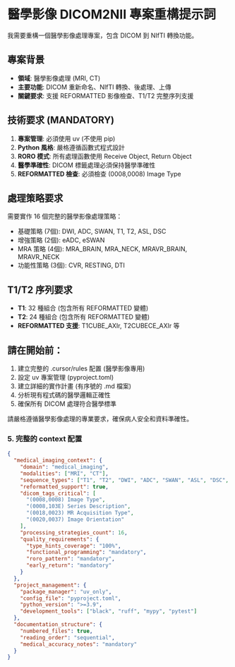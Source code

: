 # 醫學影像 DICOM2NII 專案重構提示詞

我需要重構一個醫學影像處理專案，包含 DICOM 到 NIfTI 轉換功能。

## 專案背景
- **領域**: 醫學影像處理 (MRI, CT)
- **主要功能**: DICOM 重新命名、NIfTI 轉換、後處理、上傳
- **關鍵要求**: 支援 REFORMATTED 影像檢查、T1/T2 完整序列支援

## 技術要求 (MANDATORY)
1. **專案管理**: 必須使用 uv (不使用 pip)
2. **Python 風格**: 嚴格遵循函數式程式設計
3. **RORO 模式**: 所有處理函數使用 Receive Object, Return Object
4. **醫學準確性**: DICOM 標籤處理必須保持醫學準確性
5. **REFORMATTED 檢查**: 必須檢查 (0008,0008) Image Type

## 處理策略要求
需要實作 16 個完整的醫學影像處理策略：
- 基礎策略 (7個): DWI, ADC, SWAN, T1, T2, ASL, DSC
- 增強策略 (2個): eADC, eSWAN  
- MRA 策略 (4個): MRA_BRAIN, MRA_NECK, MRAVR_BRAIN, MRAVR_NECK
- 功能性策略 (3個): CVR, RESTING, DTI

## T1/T2 序列要求
- **T1**: 32 種組合 (包含所有 REFORMATTED 變體)
- **T2**: 24 種組合 (包含所有 REFORMATTED 變體)
- **REFORMATTED 支援**: T1CUBE_AXIr, T2CUBECE_AXIr 等

## 請在開始前：
1. 建立完整的 .cursor/rules 配置 (醫學影像專用)
2. 設定 uv 專案管理 (pyproject.toml)
3. 建立詳細的實作計畫 (有序號的 .md 檔案)
4. 分析現有程式碼的醫學邏輯正確性
5. 確保所有 DICOM 處理符合醫學標準

請嚴格遵循醫學影像處理的專業要求，確保病人安全和資料準確性。

### 5. **完整的 context 配置**

```json
{
  "medical_imaging_context": {
    "domain": "medical_imaging",
    "modalities": ["MRI", "CT"],
    "sequence_types": ["T1", "T2", "DWI", "ADC", "SWAN", "ASL", "DSC", "MRA", "CVR", "DTI"],
    "reformatted_support": true,
    "dicom_tags_critical": [
      "(0008,0008) Image Type",
      "(0008,103E) Series Description", 
      "(0018,0023) MR Acquisition Type",
      "(0020,0037) Image Orientation"
    ],
    "processing_strategies_count": 16,
    "quality_requirements": {
      "type_hints_coverage": "100%",
      "functional_programming": "mandatory",
      "roro_pattern": "mandatory",
      "early_return": "mandatory"
    }
  },
  "project_management": {
    "package_manager": "uv_only",
    "config_file": "pyproject.toml",
    "python_version": ">=3.9",
    "development_tools": ["black", "ruff", "mypy", "pytest"]
  },
  "documentation_structure": {
    "numbered_files": true,
    "reading_order": "sequential",
    "medical_accuracy_notes": "mandatory"
  }
}
```
